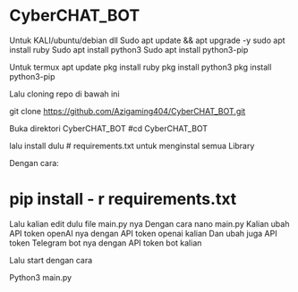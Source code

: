 # CyberCHAT_BOT

Untuk KALI/ubuntu/debian dll
Sudo apt update && apt upgrade -y
sudo apt install ruby
Sudo apt install python3
Sudo apt install python3-pip

Untuk termux
apt update
pkg install ruby
pkg install python3
pkg install python3-pip

Lalu cloning repo di bawah ini 

git clone https://github.com/Azigaming404/CyberCHAT_BOT.git


Buka direktori CyberCHAT_BOT
#cd CyberCHAT_BOT

lalu install dulu # requirements.txt untuk menginstal semua
Library

Dengan cara:
# pip install - r requirements.txt

Lalu kalian edit dulu file main.py nya
Dengan cara nano main.py
Kalian ubah API token openAI nya dengan API token openai kalian
Dan ubah juga API token Telegram bot nya dengan API token bot kalian

Lalu start dengan cara

Python3 main.py
